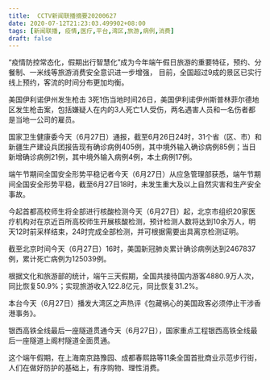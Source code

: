 ```yaml
---
title:  CCTV新闻联播摘要20200627
date: 2020-07-12T21:23:03.499902+08:00
tags: [新闻联播, 疫情,医疗,平台,湾区,旅游,病例,消费]
draft: false
---
```


“<span class="keywords_content">疫情</span>防控常态化，假期出行智慧化”成为今年端午假日<span class="keywords_fund">旅游</span>的重要特征，预约、分餐制、一米线等<span class="keywords_fund">旅游</span><span class="keywords_fund">消费</span>安全意识进一步增强， 目前，全国超过9成的景区已实行线上预约，客流的时间分布更加均衡。

美国伊利诺伊州发生枪击 3死1伤当地时间26日，美国伊利诺伊州斯普林菲尔德地区发生枪击案，包括嫌疑人在内的3人死亡1人受伤，两名遇害人员和一名伤者都是当地一公司的雇员。

国家卫生健康委今天（6月27日）通报，截至6月26日24时，31个省（区、市）和新疆生产建设兵团报告现有确诊<span class="keywords_content">病例</span>405例，其中境外输入确诊<span class="keywords_content">病例</span>85例；当日新增确诊<span class="keywords_content">病例</span>21例，其中境外输入<span class="keywords_content">病例</span>4例，本土<span class="keywords_content">病例</span>17例。

端午节期间全国安全形势平稳记者今天（6月27日）从应急管理部获悉，端午节期间全国安全形势平稳，截至6月27日18时，未发生重大及以上自然灾害和生产安全事故。

今起首都高校师生将全部进行核酸检测今天（6月27日）起，北京市组织20家<span class="keywords_fund">医疗</span>机构对在京近百所高校师生开展核酸检测，预计检测人数将达到10余万人，明天12时前采样结束，24时完成全部检测，并可根据需要出具离京检测证明。

截至北京时间今天（6月27日）16时，美国新冠肺炎累计确诊<span class="keywords_content">病例</span>达到2467837例，累计死亡<span class="keywords_content">病例</span>为125039例。

根据文化和<span class="keywords_fund">旅游</span>部的统计，端午三天假期，全国共接待国内游客4880.9万人次，同比恢复50.9%；实现<span class="keywords_fund">旅游</span>收入122.8亿元，同比恢复31.2%。

本台今天（6月27日）播发大<span class="keywords_fund">湾区</span>之声热评《包藏祸心的美国政客必须停止干涉香港事务》。

银西高铁全线最后一座隧道贯通今天（6月27日），国家重点工程银西高铁全线最后一座隧道上阁村隧道全面贯通。

这个端午假期，在上海南京路豫园、成都春熙路等11条全国首批商业示范步行街，人们在做好防护的基础上，有序购物、理性<span class="keywords_fund">消费</span>。

